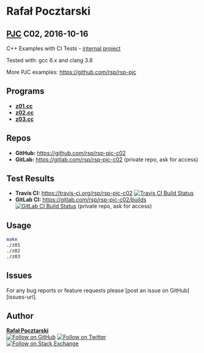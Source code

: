 Rafał Pocztarski
=
[PJC][pjc-url] C02, 2016-10-16
-
C++ Examples with CI Tests -
[internal project](https://github.com/rsp/rsp-internal#readme)

Tested with: gcc 6.x and clang 3.8

More PJC examples: https://github.com/rsp/rsp-pjc

Programs
-
* [**z01.cc**](z01.cc)
* [**z02.cc**](z02.cc)
* [**z03.cc**](z03.cc)

Repos
-
* **GitHub:** https://github.com/rsp/rsp-pjc-c02
* **GitLab:** https://gitlab.com/rsp/rsp-pjc-c02 (private repo, ask for access)

Test Results
-
* **Travis CI:** https://travis-ci.org/rsp/rsp-pjc-c02 [![Travis CI Build Status][travis-img]][travis-url]
* **GitLab CI:** https://gitlab.com/rsp/rsp-pjc-c02/builds [![GitLab CI Build Status][gitlabci-img]][gitlabci-url] (private repo, ask for access)

Usage
-
```sh
make
./z01
./z02
./z03
```

Issues
------
For any bug reports or feature requests please
[post an issue on GitHub][issues-url].

Author
------
[**Rafał Pocztarski**](https://pocztarski.com/)
<br/>
[![Follow on GitHub][github-follow-img]][github-follow-url]
[![Follow on Twitter][twitter-follow-img]][twitter-follow-url]
<br/>
[![Follow on Stack Exchange][stackexchange-img]][stackoverflow-url]

[pjc-url]: https://github.com/rsp/rsp-pjc
[github-url]: https://github.com/rsp/rsp-pjc-c02
[travis-img]: https://travis-ci.org/rsp/rsp-pjc-c02.svg?branch=master
[travis-url]: https://travis-ci.org/rsp/rsp-pjc-c02
[gitlabci-img]: https://gitlab.com/rsp/rsp-pjc-c02/badges/master/build.svg
[gitlabci-url]: https://gitlab.com/rsp/rsp-pjc-c02/builds
[github-follow-url]: https://github.com/rsp
[github-follow-img]: https://img.shields.io/github/followers/rsp.svg?style=social&label=Follow
[twitter-follow-url]: https://twitter.com/intent/follow?screen_name=pocztarski
[twitter-follow-img]: https://img.shields.io/twitter/follow/pocztarski.svg?style=social&label=Follow
[stackoverflow-url]: https://stackoverflow.com/users/613198/rsp
[stackexchange-url]: https://stackexchange.com/users/303952/rsp
[stackexchange-img]: https://stackexchange.com/users/flair/303952.png
